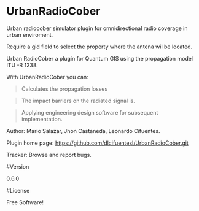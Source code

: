 # UrbanRadioCober
Urban radiocober simulator plugin for omnidirectional radio coverage in urban enviroment.

Require a gid field to select the property where the antena wil be located.

Urban RadioCober a plugin for Quantum GIS using the propagation model ITU -R 1238.

With UrbanRadioCober you can:

>Calculates the propagation losses

>The impact barriers on the radiated signal is.

>Applying engineering design software for subsequent implementation.

Author: Mario Salazar, Jhon Castaneda, Leonardo Cifuentes.

Plugin home page: https://github.com/dlcifuentesl/UrbanRadioCober.git

Tracker: Browse and report bugs.

#Version

0.6.0

#License

Free Software!
